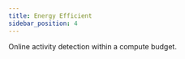 ```yaml
---
title: Energy Efficient
sidebar_position: 4
---
```


Online activity detection within a compute budget.

